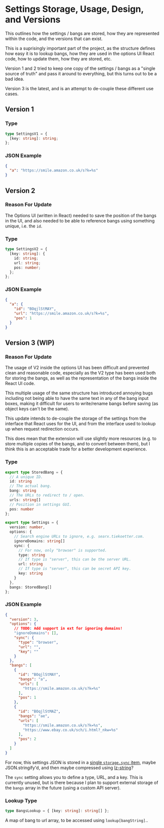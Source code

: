 # Settings Storage, Usage, Design, and Versions

This outlines how the settings / bangs are stored, how they are represented within the code, and the versions that can exist.

This is a suprisingly important part of the project, as the structure defines how easy it is to lookup bangs, how they are used in the options UI React code, how to update them, how they are stored, etc.

Version 1 and 2 tried to keep one copy of the settings / bangs as a "single source of truth" and pass it around to everything, but this turns out to be a bad idea.

Version 3 is the latest, and is an attempt to de-couple these different use cases.

## Version 1

### Type

```ts
type SettingsV1 = {
  [key: string]: string;
};
```

### JSON Example

```json
{
  "a": "https://smile.amazon.co.uk/s?k=%s"
}
```

## Version 2

### Reason For Update

The Options UI (written in React) needed to save the position of the bangs in the UI, and also needed to be able to reference bangs using something unique, i.e. the `id`.

### Type

```ts
type SettingsV2 = {
  [key: string]: {
    id: string;
    url: string;
    pos: number;
  };
};
```

### JSON Example

```json
{
  "a": {
    "id": "BOqjlStMAY",
    "url": "https://smile.amazon.co.uk/s?k=%s",
    "pos": 1
  }
}
```

## Version 3 (WIP)

### Reason For Update

The usage of V2 inside the options UI has been difficult and prevented clean and reasonable code, especially as the V2 type has been used both for storing the bangs, as well as the representation of the bangs inside the React UI code.

This multiple usage of the same structure has introduced annoying bugs including not being able to have the same text in any of the bang input boxes, making it difficult for users to write/rename bangs before saving (as object keys can't be the same).

This update intends to de-couple the storage of the settings from the interface that React uses for the UI, and from the interface used to lookup up when request redirection occurs.

This does mean that the extension will use slightly more resources (e.g. to store multiple copies of the bangs, and to convert between them), but I think this is an acceptable trade for a better development experience.

### Type

```ts
export type StoredBang = {
  // A unique ID.
  id: string
  // The actual bang.
  bang: string
  // The URLs to redirect to / open.
  urls: string[]
  // Position in settings GUI.
  pos: number
};

export type Settings = {
  version: number,
  options: {
    // Search engine URLs to ignore, e.g. searx.tiekoetter.com.
    ignoreDomains: string[]
    sync: {
      // For now, only "browser" is supported.
      type: string
      // If type is "server", this can be the server URL.
      url: string
      // If type is "server", this can be secret API key.
      key: string
    }
  },
  bangs: StoredBang[]
};

```

### JSON Example

```json
{
  "version": 3,
  "options": {
    // TODO: Add support in ext for ignoring domains!
    "ignoreDomains": [],
    "sync": {
      "type": "browser",
      "url": "",
      "key": ""
    }
  },
  "bangs": [
    {
      "id": "BOqjlStMAY",
      "bangs": "a",
      "urls": [
        "https://smile.amazon.co.uk/s?k=%s"
      ],
      "pos": 1
    },
    {
      "id": "BOqjlStMAZ",
      "bangs": "ae",
      "urls": [
        "https://smile.amazon.co.uk/s?k=%s",
        "https://www.ebay.co.uk/sch/i.html?_nkw=%s"
      ],
      "pos": 2
    }
  ]
}
```

For now, this settings JSON is stored in a [single `storage.sync` item](https://developer.mozilla.org/en-US/docs/Mozilla/Add-ons/WebExtensions/API/storage/sync#storage_quotas_for_sync_data), maybe JSON.stringify'd, and then maybe compressed using [lz-string](https://pieroxy.net/blog/pages/lz-string/index.html)?

The `sync` setting allows you to define a type, URL, and a key. This is currently unused, but is there because I plan to support external storage of the `bangs` array in the future (using a custom API server).

### Lookup Type

```ts
type BangsLookup = { [key: string]: string[] };
```

A map of bang to url array, to be accessed using `lookup[bangString]`..
